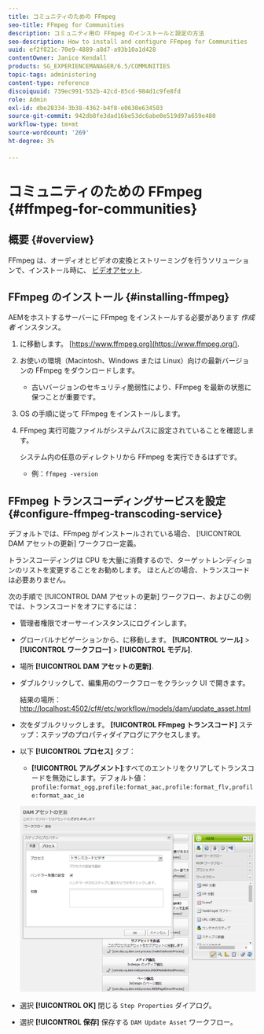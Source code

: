 ```yaml
---
title: コミュニティのための FFmpeg
seo-title: FFmpeg for Communities
description: コミュニティ用の FFmpeg のインストールと設定の方法
seo-description: How to install and configure FFmpeg for Communities
uuid: ef2f821c-70e9-4889-a8d7-a93b10a1d428
contentOwner: Janice Kendall
products: SG_EXPERIENCEMANAGER/6.5/COMMUNITIES
topic-tags: administering
content-type: reference
discoiquuid: 739ec991-552b-42cd-85cd-984d1c9fe8fd
role: Admin
exl-id: dbe28334-3b38-4362-b4f8-e0630e634503
source-git-commit: 942db8fe3dad16be53dc6abe0e519d97a659e480
workflow-type: tm+mt
source-wordcount: '269'
ht-degree: 3%

---
```


# コミュニティのための FFmpeg {#ffmpeg-for-communities}

## 概要 {#overview}

FFmpeg は、オーディオとビデオの変換とストリーミングを行うソリューションで、インストール時に、 [ビデオアセット](../../help/sites-authoring/default-components-foundation.md#video).

## FFmpeg のインストール {#installing-ffmpeg}

AEMをホストするサーバーに FFmpeg をインストールする必要があります *作成者* インスタンス。

1. に移動します。 [https://www.ffmpeg.org](https://www.ffmpeg.org/).
1. お使いの環境（Macintosh、Windows または Linux）向けの最新バージョンの FFmpeg をダウンロードします。

   * 古いバージョンのセキュリティ脆弱性により、FFmpeg を最新の状態に保つことが重要です。

1. OS の手順に従って FFmpeg をインストールします。

1. FFmpeg 実行可能ファイルがシステムパスに設定されていることを確認します。

   システム内の任意のディレクトリから FFmpeg を実行できるはずです。

   * 例：`ffmpeg -version`

## FFmpeg トランスコーディングサービスを設定 {#configure-ffmpeg-transcoding-service}

デフォルトでは、FFmpeg がインストールされている場合、 [!UICONTROL DAM アセットの更新] ワークフロー定義。

トランスコーディングは CPU を大量に消費するので、ターゲットレンディションのリストを変更することをお勧めします。 ほとんどの場合、トランスコードは必要ありません。

次の手順で [!UICONTROL DAM アセットの更新] ワークフロー、およびこの例では、トランスコードをオフにするには：

* 管理者権限でオーサーインスタンスにログインします。
* グローバルナビゲーションから、に移動します。 **[!UICONTROL ツール]** > **[!UICONTROL ワークフロー]** > **[!UICONTROL モデル]**.
* 場所 **[!UICONTROL DAM アセットの更新]**.
* ダブルクリックして、編集用のワークフローをクラシック UI で開きます。

   結果の場所： [http://localhost:4502/cf#/etc/workflow/models/dam/update_asset.html](http://localhost:4502/cf#/etc/workflow/models/dam/update_asset.html)

* 次をダブルクリックします。 **[!UICONTROL FFmpeg トランスコード]** ステップ：ステップのプロパティダイアログにアクセスします。
* 以下 **[!UICONTROL プロセス]** タブ：

   * **[!UICONTROL アルグメント]**:すべてのエントリをクリアしてトランスコードを無効にします。デフォルト値： `profile:format_ogg,profile:format_aac,profile:format_flv,profile:format_aac_ie`

   ![configure-ffmpeg](assets/configure-ffmpeg.png)

* 選択 **[!UICONTROL OK]** 閉じる `Step Properties` ダイアログ。

* 選択 **[!UICONTROL 保存]** 保存する `DAM Update Asset` ワークフロー。
